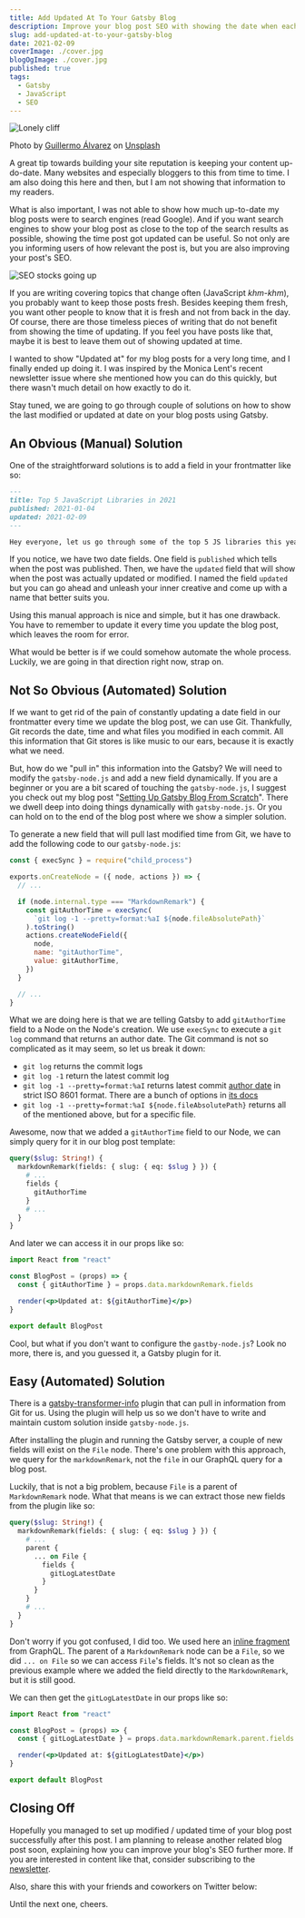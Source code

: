 ```yaml
---
title: Add Updated At To Your Gatsby Blog
description: Improve your blog post SEO with showing the date when each post got updated.
slug: add-updated-at-to-your-gatsby-blog
date: 2021-02-09
coverImage: ./cover.jpg
blogOgImage: ./cover.jpg
published: true
tags:
  - Gatsby
  - JavaScript
  - SEO
---
```


![Lonely cliff](./cover.jpg)

<div class="photo-caption">
<span>Photo by <a href="https://unsplash.com/@guillermoalvarez?utm_source=unsplash&amp;utm_medium=referral&amp;utm_content=creditCopyText">Guillermo Álvarez</a> on <a href="https://unsplash.com/s/photos/updated-at?utm_source=unsplash&amp;utm_medium=referral&amp;utm_content=creditCopyText">Unsplash</a></span>
</div>

A great tip towards building your site reputation is keeping your content
up-do-date. Many websites and especially bloggers to this from time to time. I
am also doing this here and then, but I am not showing that information to my
readers.

What is also important, I was not able to show how much up-to-date my blog
posts were to search engines (read Google). And if you want search engines to
show your blog post as close to the top of the search results as possible,
showing the time post got updated can be useful. So not only are you
informing users of how relevant the post is, but you are also improving
your post's SEO.

![SEO stocks going up](./seo-stonks.jpg)

If you are writing covering topics that change often (JavaScript _khm-khm_),
you probably want to keep those posts fresh. Besides keeping them fresh, you
want other people to know that it is fresh and not from back in the day. Of
course, there are those timeless pieces of writing that do not benefit from
showing the time of updating. If you feel you have posts like that, maybe it
is best to leave them out of showing updated at time.

I wanted to show "Updated at" for my blog posts for a very long time, and I
finally ended up doing it. I was inspired by the Monica Lent's recent
newsletter issue where she mentioned how you can do this quickly, but there
wasn't much detail on how exactly to do it.

Stay tuned, we are going to go through couple of solutions on how to show the
last modified or updated at date on your blog posts using Gatsby.

## An Obvious (Manual) Solution

One of the straightforward solutions is to add a field in your frontmatter like so:

```md
---
title: Top 5 JavaScript Libraries in 2021
published: 2021-01-04
updated: 2021-02-09
---

Hey everyone, let us go through some of the top 5 JS libraries this year.
```

If you notice, we have two date fields. One field is `published` which tells
when the post was published. Then, we have the `updated` field that will show
when the post was actually updated or modified. I named the field `updated` but
you can go ahead and unleash your inner creative and come up with a name that
better suits you.

Using this manual approach is nice and simple, but it has one drawback. You
have to remember to update it every time you update the blog post, which leaves
the room for error.

What would be better is if we could somehow automate the whole process.
Luckily, we are going in that direction right now, strap on.

## Not So Obvious (Automated) Solution

If we want to get rid of the pain of constantly updating a date field in our
frontmatter every time we update the blog post, we can use Git. Thankfully, Git
records the date, time and what files you modified in each commit. All this
information that Git stores is like music to our ears, because it is exactly
what we need.

But, how do we "pull in" this information into the Gatsby? We will need to
modify the `gatsby-node.js` and add a new field dynamically. If you are a
beginner or you are a bit scared of touching the `gatsby-node.js`, I suggest
you check out my blog post
"[Setting Up Gatsby Blog From Scratch](/setting-up-gatsby-blog-from-scratch)".
There we dwell deep into doing things dynamically with `gatsby-node.js`. Or you
can hold on to the end of the blog post where we show a simpler solution.

To generate a new field that will pull last modified time from Git, we have to
add the following code to our `gatsby-node.js`:

```js
const { execSync } = require("child_process")

exports.onCreateNode = ({ node, actions }) => {
  // ...

  if (node.internal.type === "MarkdownRemark") {
    const gitAuthorTime = execSync(
      `git log -1 --pretty=format:%aI ${node.fileAbsolutePath}`
    ).toString()
    actions.createNodeField({
      node,
      name: "gitAuthorTime",
      value: gitAuthorTime,
    })
  }

  // ...
}
```

What we are doing here is that we are telling Gatsby to add `gitAuthorTime`
field to a Node on the Node's creation. We use `execSync` to execute a `git log` command that returns an author date. The Git command is not so complicated
as it may seem, so let us break it down:

- `git log` returns the commit logs
- `git log -1` return the latest commit log
- `git log -1 --pretty=format:%aI` returns latest commit [author date](https://git-scm.com/docs/pretty-formats#Documentation/pretty-formats.txt-emaIem) in strict ISO 8601 format. There are a bunch of options in [its docs](https://git-scm.com/docs/pretty-formats)
- `git log -1 --pretty=format:%aI ${node.fileAbsolutePath}` returns all of the mentioned above, but for a specific file.

Awesome, now that we added a `gitAuthorTime` field to our Node, we can simply query for it in our blog post template:

```graphql
query($slug: String!) {
  markdownRemark(fields: { slug: { eq: $slug } }) {
    # ...
    fields {
      gitAuthorTime
    }
    # ...
  }
}
```

And later we can access it in our props like so:

```jsx
import React from "react"

const BlogPost = (props) => {
  const { gitAuthorTime } = props.data.markdownRemark.fields

  render(<p>Updated at: ${gitAuthorTime}</p>)
}

export default BlogPost
```

Cool, but what if you don't want to configure the `gastby-node.js`? Look no
more, there is, and you guessed it, a Gatsby plugin for it.

## Easy (Automated) Solution

There is a
[gatsby-transformer-info](https://www.gatsbyjs.com/plugins/gatsby-transformer-gitinfo)
plugin that can pull in information from Git for us. Using the plugin will help
us so we don't have to write and maintain custom solution inside
`gatsby-node.js`.

After installing the plugin and running the Gatsby server, a couple of new
fields will exist on the `File` node. There's one problem with this approach,
we query for the `markdownRemark`, not the `file` in our GraphQL query
for a blog post.

Luckily, that is not a big problem, because `File` is a parent of `MarkdownRemark` node. What that means is we can extract those new fields from the plugin like so:

```graphql
query($slug: String!) {
  markdownRemark(fields: { slug: { eq: $slug } }) {
    # ...
    parent {
      ... on File {
        fields {
          gitLogLatestDate
        }
      }
    }
    # ...
  }
}
```

Don't worry if you got confused, I did too. We used here an [inline fragment](https://graphql.org/learn/queries/#inline-fragments) from GraphQL. The parent of a `MarkdownRemark` node can be a `File`, so we did `... on File` so we can access `File`'s fields. It's not so clean as the previous example where we added the field directly to the `MarkdownRemark`, but it is still good.

We can then get the `gitLogLatestDate` in our props like so:

```jsx
import React from "react"

const BlogPost = (props) => {
  const { gitLogLatestDate } = props.data.markdownRemark.parent.fields

  render(<p>Updated at: ${gitLogLatestDate}</p>)
}

export default BlogPost
```

## Closing Off

Hopefully you managed to set up modified / updated time of your blog post
successfully after this post. I am planning to release another related blog
post soon, explaining how you can improve your blog's SEO further more. If you
are interested in content like that, consider subscribing to the
[newsletter](/newsletter).

Also, share this with your friends and coworkers on Twitter below:

Until the next one, cheers.
